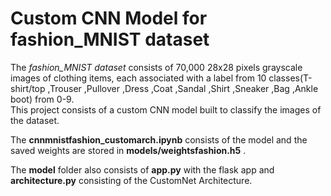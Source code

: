 # Custom CNN Model for fashion_MNIST dataset
The *fashion_MNIST dataset* consists of 70,000 28x28 pixels grayscale images of clothing items, each associated with a label from 10 classes(T-shirt/top
,Trouser
,Pullover
,Dress
,Coat
,Sandal
,Shirt
,Sneaker
,Bag
,Ankle boot) from 0-9.<br />
This project consists of a custom CNN model built to classify the images of the dataset.

The __cnnmnistfashion_customarch.ipynb__ consists of the model and the saved weights are stored in __models/weightsfashion.h5__ .<br />

The __model__ folder also consists of __app.py__ with the flask app and __architecture.py__ consisting of the CustomNet Architecture.
